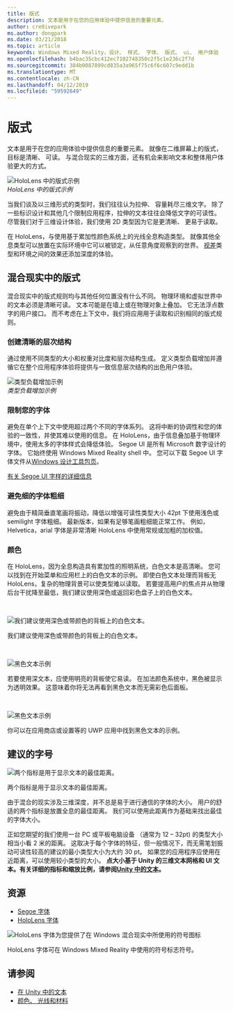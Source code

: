 ```yaml
---
title: 版式
description: 文本是用于在您的应用体验中提供信息的重要元素。
author: cre8ivepark
ms.author: dongpark
ms.date: 03/21/2018
ms.topic: article
keywords: Windows Mixed Reality，设计、 样式、 字体、 版式、 ui、 用户体验
ms.openlocfilehash: b4bac35cbc412ec7102748350c2f5c1e236c2f7d
ms.sourcegitcommit: 384b0087899cd835a3a965f75c6f6c607c9edd1b
ms.translationtype: MT
ms.contentlocale: zh-CN
ms.lasthandoff: 04/12/2019
ms.locfileid: "59592649"
---
```

# <a name="typography"></a>版式

文本是用于在您的应用体验中提供信息的重要元素。 就像在二维屏幕上的版式，目标是清晰、 可读。 与混合现实的三维方面，还有机会来影响文本和整体用户体验更大的方式。

![HoloLens 中的版式示例](images/640px-typography-hero2.jpg)<br>
*HoloLens 中的版式示例*

当我们谈及以三维形式的类型时，我们往往认为拉伸、 容量耗尽三维文字。 除了一些标识设计和其他几个限制应用程序，拉伸的文本往往会降低文字的可读性。 尽管我们对于三维设计体验，我们使用 2D 类型因为它是更清晰、 更易于读取。

在 HoloLens，与使用基于累加性颜色系统上的光线全息构造类型。 就像其他全息类型可以放置在实际环境中它可以被锁定，从任意角度观察到的世界。 [视差](https://en.wikipedia.org/wiki/Parallax)类型和环境之间的效果还添加深度的体验。

## <a name="typography-in-mixed-reality"></a>混合现实中的版式

混合现实中的版式规则均与其他任何位置没有什么不同。 物理环境和虚拟世界中的文本必须是清晰可读。 文本可能是在墙上或在物理对象上叠加。 它无法浮点数字的用户接口。 而不考虑在上下文中，我们将应用用于读取和识别相同的版式规则。

### <a name="create-clear-hierarchy"></a>创建清晰的层次结构

通过使用不同类型的大小和权重对比度和层次结构生成。 定义类型负载增加并遵循它在整个应用程序体验将提供与一致信息层次结构的出色用户体验。

![类型负载增加示例](images/typography-ramp-1000px.jpg)<br>
*类型负载增加示例*

### <a name="limit-your-fonts"></a>限制您的字体

避免在单个上下文中使用超过两个不同的字体系列。 这将中断的协调性和您的体验的一致性，并使其难以使用的信息。 在 HoloLens，由于信息叠加基于物理环境中，使用太多的字体样式会降低体验。 Segoe UI 是所有 Microsoft 数字设计的字体。 它始终使用 Windows Mixed Reality shell 中。 您可以下载 Segoe UI 字体文件从[Windows 设计工具包页](https://docs.microsoft.com/windows/uwp/design-downloads/)。

[有关 Segoe UI 字样的详细信息](https://docs.microsoft.com/windows/uwp/design/style/typography)

### <a name="avoid-thin-font-weights"></a>避免细的字体粗细

避免由于精简垂直笔画将振动，降低以增强可读性类型大小 42pt 下使用浅色或 semilight 字体粗细。 最新版本，如果有足够笔画粗细能正常工作。 例如，Helvetica，arial 字体是非常清晰 HoloLens 中使用常规或加粗的加权值。

### <a name="color"></a>颜色

在 HoloLens，因为全息构造具有累加性的照明系统，白色文本是高清晰。 您可以找到在开始菜单和应用栏上的白色文本的示例。 即使白色文本处理而背板无 HoloLens，复杂的物理背景可以使类型难以读取。 若要提高用户的焦点并从物理后台干扰降至最低，我们建议使用深色或返回彩色盘子上的白色文本。

<br>


![我们建议使用深色或带颜色的背板上的白色文本。](images/typography-whiteonblack2-1000px.jpg)

我们建议使用深色或带颜色的背板上的白色文本。

<br>


![黑色文本示例](images/640px-typography-textcolors.jpg)

若要使用深文本，应使用明亮的背板使它易读。 在加法颜色系统中，黑色被显示为透明效果。 这意味着你将无法再看到黑色文本而无需彩色后面板。

<br>


![黑色文本示例](images/640px-typography-blackonwhite.jpg)

你可以在应用商店或设置等的 UWP 应用中找到黑色文本的示例。

## <a name="recommended-font-size"></a>建议的字号

![两个指标是用于显示文本的最佳距离。](images/typography-distance-1000px.jpg)

两个指标是用于显示文本的最佳距离。

由于混合的现实涉及三维深度，并不总是易于进行通信的字体的大小。 用户的舒适的两个指标是放置全息的最佳距离。 我们可以使用此距离作为基础来找出最佳的字体大小。

正如您期望的我们使用一台 PC 或平板电脑设备 （通常为 12 – 32pt) 的类型大小相当小看 2 米的距离。 这取决于每个字体的特征，但一般情况下，而无需笔划振动可读性较高的建议的最小类型大小为大约 30 pt。 如果您的应用程序应使用在近距离，可以使用较小类型的大小。 **点大小基于 Unity 的三维文本网格和 UI 文本。有关详细的指标和缩放比例，请参阅[Unity 中的文本](text-in-unity.md)。**

## <a name="resources"></a>资源
* [Segoe 字体](http://download.microsoft.com/download/1/B/C/1BCF071A-78EE-4968-ACBE-15461C274B61/Segoe%20fonts%20v1705.zip)
* [HoloLens 字体](http://download.microsoft.com/download/3/8/D/38D659E2-4B9C-413A-B2E7-1956181DC427/Hololens%20font.zip)

![HoloLens 字体为您提供了在 Windows 混合现实中所使用的符号图标](images/300px-hololensmdl2symbols.jpg)

HoloLens 字体可在 Windows Mixed Reality 中使用的符号标志符号。

## <a name="see-also"></a>请参阅
* [在 Unity 中的文本](http://holodocsfuture/index.php?title=Text_in_Unity&action=edit&redlink=1)
* [颜色、 光线和材料](color,-light-and-materials.md)
